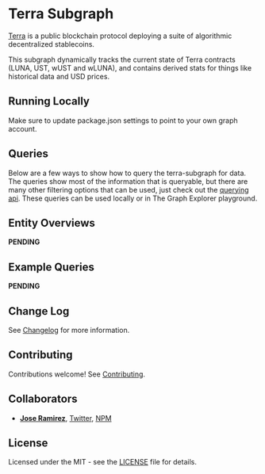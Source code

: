 # Terra Subgraph

[Terra](https://www.terra.money/) is a public blockchain protocol deploying a suite of algorithmic decentralized stablecoins.

This subgraph dynamically tracks the current state of Terra contracts (LUNA, UST, wUST and wLUNA), and contains derived stats for things like historical data and USD prices.

## Running Locally

Make sure to update package.json settings to point to your own graph account.

## Queries

Below are a few ways to show how to query the terra-subgraph for data. The queries show most of the information that is queryable, but there are many other filtering options that can be used, just check out the [querying api](https://thegraph.com/docs/graphql-api). These queries can be used locally or in The Graph Explorer playground.

## Entity Overviews

**PENDING**

## Example Queries

**PENDING**

## Change Log

See [Changelog](CHANGELOG.md) for more information.

## Contributing

Contributions welcome! See [Contributing](CONTRIBUTING.md).

## Collaborators

- [**Jose Ramirez**](https://github.com/jarcodallo), [Twitter](https://twitter.com/jarcodallo), [NPM](https://www.npmjs.com/~jarcodallo)

## License

Licensed under the MIT - see the [LICENSE](LICENSE) file for details.